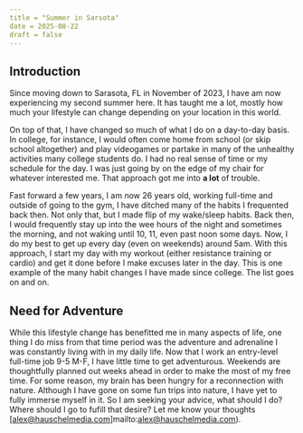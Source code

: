 ```yaml
---
title = "Summer in Sarsota"
date = 2025-08-22
draft = false
---
```


## Introduction

Since moving down to Sarasota, FL in November of 2023, I have am now experiencing my second summer here. It has taught me a lot, mostly how much your lifestyle can change depending on your location in this world.

On top of that, I have changed so much of what I do on a day-to-day basis. In college, for instance, I would often come home from school (or skip school altogether) and play videogames or partake in many of the unhealthy activities many college students do. I had no real sense of time or my schedule for the day. I was just going by on the edge of my chair for whatever interested me. That approach got me into **a lot** of trouble.

Fast forward a few years, I am now 26 years old, working full-time and outside of going to the gym, I have ditched many of the habits I frequented back then. Not only that, but I made flip of my wake/sleep habits. Back then, I would frequently stay up into the wee hours of the night and sometimes the morning, and not waking until 10, 11, even past noon some days. Now, I do my best to get up every day (even on weekends) around 5am. With this approach, I start my day with my workout (either resistance training or cardio) and get it done before I make excuses later in the day. This is one example of the many habit changes I have made since college. The list goes on and on.

## Need for Adventure

While this lifestyle change has benefitted me in many aspects of life, one thing I do miss from that time period was the adventure and adrenaline I was constantly living with in my daily life. Now that I work an entry-level full-time job 9-5 M-F, I have little time to get adventurous. Weekends are thoughtfully planned out weeks ahead in order to make the most of my free time. For some reason, my brain has been hungry for a reconnection with nature. Although I have gone on some fun trips into nature, I have yet to fully immerse myself in it. So I am seeking your advice, what should I do? Where should I go to fufill that desire? Let me know your thoughts [alex@hauschelmedia.com]mailto:alex@hauschelmedia.com).
